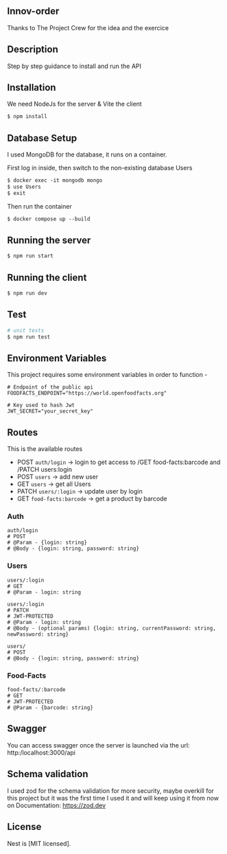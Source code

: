 ## Innov-order
Thanks to The Project Crew for the idea and the exercice

## Description
Step by step guidance to install and run the API 

## Installation
We need NodeJs for the server & Vite the client

```bash
$ npm install
```

## Database Setup
I used MongoDB for the database, it runs on a container.

First log in inside, then switch to the non-existing database Users
```html
$ docker exec -it mongodb mongo
$ use Users
$ exit
```
Then run the container
```html
$ docker compose up --build
```

## Running the server
```html
$ npm run start
```

## Running the client
```html
$ npm run dev
```
## Test

```bash
# unit tests
$ npm run test
```

## Environment Variables
This project requires some environment variables in order to function -
```dotenv
# Endpoint of the public api
FOODFACTS_ENDPOINT="https://world.openfoodfacts.org"

# Key used to hash Jwt
JWT_SECRET="your_secret_key"
```
## Routes
This is the available routes
- POST    `auth/login` -> login to get access to /GET food-facts:barcode and /PATCH users:login
- POST    `users` -> add new user
- GET     `users` -> get all Users
- PATCH   `users/:login` -> update user by login
- GET     `food-facts:barcode` -> get a product by barcode

### Auth
```
auth/login
# POST
# @Param - {login: string}
# @Body - {login: string, password: string}
```

### Users
```
users/:login
# GET
# @Param - login: string
```

```
users/:login
# PATCH
# JWT-PROTECTED
# @Param - login: string
# @Body - (optional params) {login: string, currentPassword: string, newPassword: string}

```

```
users/
# POST
# @Body - {login: string, password: string}
```


### Food-Facts
```
food-facts/:barcode
# GET
# JWT-PROTECTED
# @Param - {barcode: string}
```

## Swagger
You can access swagger once the server is launched via the url: http:/localhost:3000/api

## Schema validation
I used zod for the schema validation for more security, maybe overkill for this project but it was the first time I used it and will keep using it from now on
Documentation: https://zod.dev

## License

Nest is [MIT licensed].
